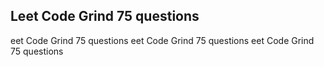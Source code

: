 ## Leet Code Grind 75 questions
eet Code Grind 75 questions
eet Code Grind 75 questions
eet Code Grind 75 questions




